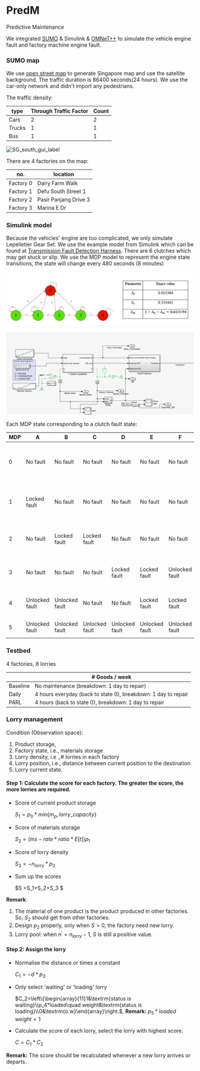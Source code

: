 # PredM
Predictive Maintenance

We integrated [SUMO](https://www.eclipse.org/sumo/) & Simulink & [OMNeT++](https://omnetpp.org/) to simulate the vehicle engine fault and factory machine engine fault.

### SUMO map

We use [open street map](https://sumo.dlr.de/docs/Tutorials/OSMWebWizard.html) to generate Singapore map and use the satellite background. The traffic duration is 86400 seconds(24 hours). We use the car-only network and didn't import any pedestrians.

The traffic density:

| type   | Through Traffic Factor | Count |
| ------ | ---------------------- | ----- |
| Cars   | 2                      | 2     |
| Trucks | 1                      | 1     |
| Bus    | 1                      | 1     |



![SG_south_gui_label](./figure/SG_south_gui_label.png)

There are 4 factories on the map: 

| no.       | location              |
| --------- | --------------------- |
| Factory 0 | Dairy Farm Walk       |
| Factory 1 | Defu South Street 1   |
| Factory 2 | Pasir Panjang Drive 3 |
| Factory 3 | Marina E Dr           |

### Simulink model

Because the vehicles' engine are too complicated, we only simulate Lepelletier Gear Set. We use the example model from Simulink which can be found at [Transmission Fault Detection Harness](https://www.mathworks.com/help/sdl/ug/transmission-fault-detection.html). There are 6 clutches which may get stuck or slip. We use the MDP model to represent the engine state transitions, the state will change every 480 seconds (8 minutes)

![MDP](./figure/MDP.png)

![Simulink_model](./figure/Simulink_model.png)

Each MDP state corresponding to a clutch fault state:

| MDP  | A              | B              | C              | D              | E              | F              | array                    |
| ---- | -------------- | -------------- | -------------- | -------------- | -------------- | -------------- | ------------------------ |
| 0    | No fault       | No fault       | No fault       | No fault       | No fault       | No fault       | [-1, -1, -1, -1, -1, -1] |
| 1    | Locked fault   | No fault       | No fault       | No fault       | No fault       | No fault       | [1, -1, -1, -1, -1, -1]  |
| 2    | No fault       | Locked fault   | Locked fault   | No fault       | No fault       | No fault       | [-1, 1, 1, -1, -1, -1]   |
| 3    | No fault       | No fault       | No fault       | Locked fault   | Locked fault   | Unlocked fault | [-1, -1, -1, 1, 1, 0]    |
| 4    | Unlocked fault | Unlocked fault | No fault       | No fault       | Locked fault   | Locked fault   | [0, 0, -1, -1, 1, 1]     |
| 5    | Unlocked fault | Unlocked fault | Unlocked fault | Unlocked fault | Unlocked fault | Unlocked fault | [0, 0, 0, 0, 0, 0]       |

### Testbed

4 factories, 8 lorries

|          | # Goods / week                                               |
| -------- | ------------------------------------------------------------ |
| Baseline | No maintenance (breakdown: 1 day to repair)                  |
| Daily    | 4 hours everyday  (back to state 0), breakdown: 1 day to repair |
| PARL     | 4 hours (back to state 0), breakdown: 1 day to repair        |

### Lorry management

Condition (Observation space):

1. Product storage,
2. Factory state, i.e., materials storage
3. Lorry density, i.e .,# lorries in each factory
4. Lorry position, i.e., distance between current position to the destination
5. Lorry current state.

#### Step 1: Calculate the score for each factory. The greater the score, the more lorries are required.

* Score of current product storage

  $S_1=p_0*min\{m_p,lorry\_capacity\}$

* Score of materials storage

  $S_2=(ms-rate*ratio*E[t])p_1$

* Score of lorry density

  $S_3=-n_{lorry}*p_2$

* Sum up the scores

  $S =S_1+S_2+S_3 $

**Remark**:

1. The material of one product is the product produced in other factories. So, $S_2$ should get from other factories.
2. Design $p_2$ properly, only when $S>0$, the factory need new lorry.
3. Lorry pool: when $n^{'}=n_{lorry}-1$, $S$ is still a positive value.

#### Step 2: Assign the lorry 

* Normalise the distance or times a constant

  $C_1=-d*p_3$

* Only select 'waiting' or 'loading' lorry

  $C_2=\left\{\begin{array}{11}1&\textrm{status is waiting}\\p_4*loaded\quad weight&\textrm{status is loading}\\0&\textrm{o.w}\end{array}\right.$, **Remark:** $p_5*loaded\quad weight<1$

* Calculate the score of each lorry, select the lorry with highest score.

  $C=C_1*C_2$

**Remark:** The score should be recalculated whenever a new lorry arrives or departs.
